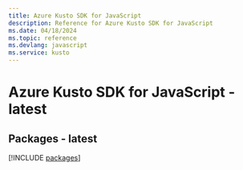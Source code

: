 ```yaml
---
title: Azure Kusto SDK for JavaScript
description: Reference for Azure Kusto SDK for JavaScript
ms.date: 04/18/2024
ms.topic: reference
ms.devlang: javascript
ms.service: kusto
---
```

# Azure Kusto SDK for JavaScript - latest
## Packages - latest
[!INCLUDE [packages](kusto-index.md)]